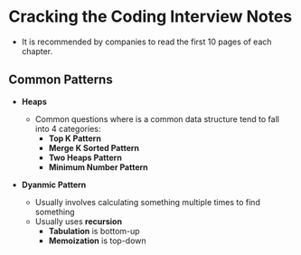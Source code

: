 # Cracking the Coding Interview Notes

* It is recommended by companies to read the first 10 pages of each chapter.

## Common Patterns

* **Heaps**
    * Common questions where is a common data structure tend to fall into 4 categories:
        * **Top K Pattern**
        * **Merge K Sorted Pattern**
        * **Two Heaps Pattern**
        * **Minimum Number Pattern**

* **Dyanmic Pattern**
    * Usually involves calculating something multiple times to find something
    * Usually uses **recursion**
        * **Tabulation** is bottom-up
        * **Memoization** is top-down